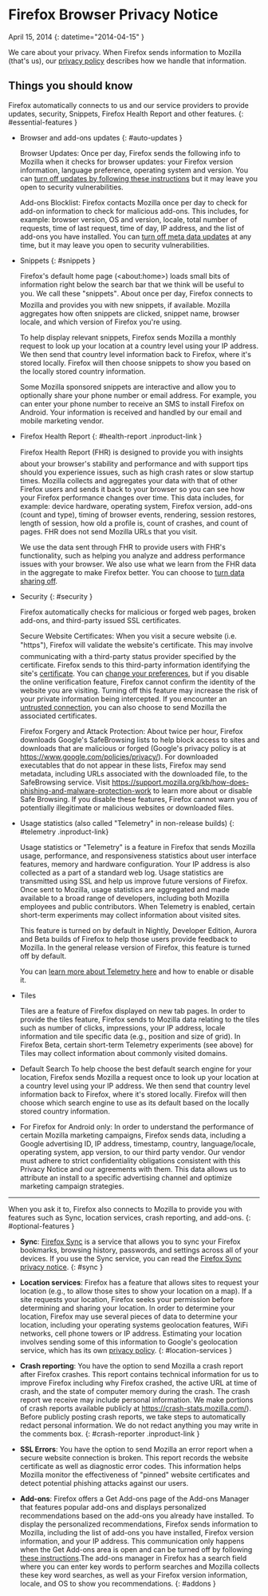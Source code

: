 # Firefox Browser Privacy Notice

April 15, 2014
{: datetime="2014-04-15" }

We care about your privacy. When Firefox sends information to Mozilla (that's us), our [privacy policy](https://www.mozilla.org/privacy/) describes how we handle that information.

## Things you should know

Firefox automatically connects to us and our service providers to provide updates, security, Snippets, Firefox Health Report and other features. 
{: #essential-features }

* Browser and add-ons updates
  {: #auto-updates }

	Browser Updates: Once per day, Firefox sends the following info to Mozilla when it checks for browser updates: your Firefox version information, language preference, operating system and version. You can [turn off updates by following these instructions](https://support.mozilla.org/kb/how-stop-firefox-automatically-making-connections#w_auto-update-checking) but it may leave you open to security vulnerabilities.

	Add-ons Blocklist: Firefox contacts Mozilla once per day to check for add-on information to check for malicious add-ons. This includes, for example: browser version, OS and version, locale, total number of requests, time of last request, time of day, IP address, and the list of add-ons you have installed. You can [turn off meta data updates](https://blog.mozilla.org/addons/how-to-opt-out-of-add-on-metadata-updates/) at any time, but it may leave you open to security vulnerabilities.

* Snippets
  {: #snippets }

	Firefox's default home page (&lt;about:home&gt;) loads small bits of information right below the search bar that we think will be useful to you. We call these "snippets". About once per day, Firefox connects to Mozilla and provides you with new snippets, if available. Mozilla aggregates how often snippets are clicked, snippet name, browser locale, and which version of Firefox you're using.

	To help display relevant snippets, Firefox sends Mozilla a monthly request to look up your location at a country level using your IP address. We then send that country level information back to Firefox, where it's stored locally.  Firefox will then choose snippets to show you based on the locally stored country information.
	
	Some Mozilla sponsored snippets are interactive and allow you to optionally share your phone number or email address. For example, you can enter your phone number to receive an SMS to install Firefox on Android. Your information is received and handled by our email and mobile marketing vendor.

* Firefox Health Report
  {: #health-report .inproduct-link } 

	Firefox Health Report (FHR) is designed to provide you with insights about your browser's stability and performance and with support tips should you experience issues, such as high crash rates or slow startup times. Mozilla collects and aggregates your data with that of other Firefox users and sends it back to your browser so you can see how your Firefox performance changes over time. This data includes, for example: device hardware, operating system, Firefox version, add-ons (count and type), timing of browser events, rendering, session restores, length of session, how old a profile is, count of crashes, and count of pages. FHR does not send Mozilla URLs that you visit.

	We use the data sent through FHR to provide users with FHR's functionality, such as helping you analyze and address performance issues with your browser. We also use what we learn from the FHR data in the aggregate to make Firefox better. You can choose to [turn data sharing off](https://support.mozilla.org/kb/firefox-health-report-understand-your-browser-perf#w_how-to-turn-data-sharing-on-or-off).

* Security
  {: #security }

	Firefox automatically checks for malicious or forged web pages, broken add-ons, and third-party issued SSL certificates.

	Secure Website Certificates: When you visit a secure website (i.e. "https"), Firefox will validate the website's certificate. This may involve communicating with a third-party status provider specified by the certificate. Firefox sends to this third-party information identifying the site's [certificate](https://support.mozilla.org/kb/secure-website-certificate). You can [change your preferences](https://support.mozilla.org/kb/advanced-settings-browsing-network-updates-encryption#w_certificates-tab), but if you disable the online verification feature, Firefox cannot confirm the identity of the website you are visiting. Turning off this feature may increase the risk of your private information being intercepted. If you encounter an [untrusted connection](https://support.mozilla.org/kb/connection-untrusted-error-message), you can also choose to send Mozilla the associated certificates.

	Firefox Forgery and Attack Protection: About twice per hour, Firefox downloads Google's SafeBrowsing lists to help block access to sites and downloads that are malicious or forged (Google's privacy policy is at <https://www.google.com/policies/privacy/>). For downloaded executables that do not appear in these lists, Firefox may send metadata, including URLs associated with the downloaded file, to the SafeBrowsing service. Visit <https://support.mozilla.org/kb/how-does-phishing-and-malware-protection-work> to learn more about or disable Safe Browsing. If you disable these features, Firefox cannot warn you of potentially illegitimate or malicious websites or downloaded files.

* Usage statistics (also called "Telemetry" in non-release builds)
  {: #telemetry .inproduct-link}

	Usage statistics or "Telemetry" is a feature in Firefox that sends Mozilla usage, performance, and responsiveness statistics about user interface features, memory and hardware configuration. Your IP address is also collected as a part of a standard web log. Usage statistics are transmitted using SSL and help us improve future versions of Firefox. Once sent to Mozilla, usage statistics are aggregated and made available to a broad range of developers, including both Mozilla employees and public contributors. When Telemetry is enabled, certain short-term experiments may collect information about visited sites.

	This feature is turned on by default in Nightly, Developer Edition, Aurora and Beta builds of Firefox to help those users provide feedback to Mozilla. In the general release version of Firefox, this feature is turned off by default.

	You can [learn more about Telemetry here](https://support.mozilla.org/kb/send-performance-data-improve-firefox) and how to enable or disable it. 

* Tiles 

	Tiles are a feature of Firefox displayed on new tab pages. In order to provide the tiles feature, Firefox sends to Mozilla data relating to the tiles such as number of clicks, impressions, your IP address, locale information and tile specific data (e.g., position and size of grid). In Firefox Beta, certain short-term Telemetry experiments (see above) for Tiles may collect information about commonly visited domains.
	
* Default Search
	To help choose the best default search engine for your location, Firefox sends Mozilla a request once to look up your location at a country level using your IP address. We then send that country level information back to Firefox, where it's stored locally. Firefox will then choose which search engine to use as its default based on the locally stored country information.

* For Firefox for Android only:
In order to understand the performance of certain Mozilla marketing campaigns, Firefox sends data, including a Google advertising ID, IP address, timestamp, country, language/locale, operating system, app version, to our third party vendor. Our vendor must adhere to strict confidentiality obligations consistent with this Privacy Notice and our agreements with them. This data allows us to attribute an install to a specific advertising channel and optimize marketing campaign strategies.

---------------------------------------

When you ask it to, Firefox also connects to Mozilla to provide you with features such as Sync, location services, crash reporting, and add-ons.
{: #optional-features }

* **Sync**: [Firefox Sync](https://www.mozilla.org/firefox/sync/) is a service that allows you to sync your Firefox bookmarks, browsing history, passwords, and settings across all of your devices. If you use the Sync service, you can read the [Firefox Sync privacy notice](https://services.mozilla.com/privacy-policy/).
{: #sync }

* **Location services**: Firefox has a feature that allows sites to request your location (e.g., to allow those sites to show your location on a map). If a site requests your location, Firefox seeks your permission before determining and sharing your location. In order to determine your location, Firefox may use several pieces of data to determine your location, including your operating systems geolocation features, WiFi networks, cell phone towers or IP address. Estimating your location involves sending some of this information to Google's geolocation service, which has its own [privacy policy](https://www.google.com/privacy/lsf.html).
{: #location-services }

* **Crash reporting**: You have the option to send Mozilla a crash report after Firefox crashes. This report contains technical information for us to improve Firefox including why Firefox crashed, the active URL at time of crash, and the state of computer memory during the crash. The crash report we receive may include personal information. We make portions of crash reports available publicly at <https://crash-stats.mozilla.com/>). Before publicly posting crash reports, we take steps to automatically redact personal information. We do not redact anything you may write in the comments box.
{: #crash-reporter .inproduct-link }

* **SSL Errors**: You have the option to send Mozilla an error report when a secure website connection is broken. This report records the website certificate as well as diagnostic error codes. This information helps Mozilla monitor the effectiveness of "pinned" website certificates and detect potential phishing attacks against our users.

* **Add-ons**: Firefox offers a Get Add-ons page of the Add-ons Manager that features popular add-ons and displays personalized recommendations based on the add-ons you already have installed. To display the personalized recommendations, Firefox sends information to Mozilla, including the list of add-ons you have installed, Firefox version information, and your IP address. This communication only happens when the Get Add-ons area is open and can be turned off by following [these instructions](https://blog.mozilla.org/addons/how-to-opt-out-of-add-on-metadata-updates/).The add-ons manager in Firefox has a search field where you can enter key words to perform searches and Mozilla collects these key word searches, as well as your Firefox version information, locale, and OS to show you recommendations.
{: #addons }


